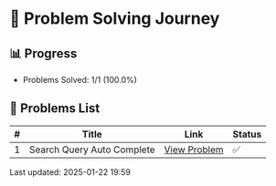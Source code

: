 # 🌟 Problem Solving Journey

## 📊 Progress
- Problems Solved: 1/1 (100.0%)

## 📝 Problems List
| **#** | **Title** | **Link** | **Status** |
|-------|-----------|----------|------------|
| 1 | Search Query Auto Complete | <a href='https://www.geeksforgeeks.org/problems/search-query-auto-complete/0?category[]=Strings&problemStatus=unsolved&difficulty[]=2&page=1&query=category[]StringsproblemStatusunsolveddifficulty[]2page1category[]Str' target='_blank'>View Problem</a> | ✅ |

Last updated: 2025-01-22 19:59
